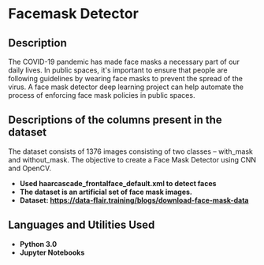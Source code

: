 <h1>Facemask Detector</h1>


<h2>Description</h2>
The COVID-19 pandemic has made face masks a necessary part of our daily lives. In public spaces, it's important to ensure that people are following guidelines by wearing face masks to prevent the spread of the virus.
A face mask detector deep learning project can help automate the process of enforcing face mask policies in public spaces.
<br />

<h2>Descriptions of the columns present in the dataset</h2>
The dataset consists of 1376 images consisting of two classes – with_mask and without_mask. The objective to create a Face Mask Detector using CNN and OpenCV.


- <b>Used haarcascade_frontalface_default.xml to detect faces<br />
- <b>The dataset is an artificial set of face mask images.<br />
- <b>Dataset: https://data-flair.training/blogs/download-face-mask-data<br />

<h2>Languages and Utilities Used</h2>

- <b>Python 3.0<br />
- <b>Jupyter Notebooks<br />
